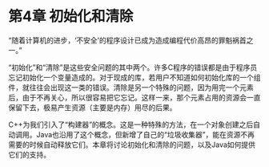 # 第4章 初始化和清除

“随着计算机的进步，‘不安全’的程序设计已成为造成编程代价高昂的罪魁祸首之一。”

“初始化”和“清除”是这些安全问题的其中两个。许多C程序的错误都是由于程序员忘记初始化一个变量造成的。对于现成的库，若用户不知道如何初始化库的一个组件，就往往会出现这一类的错误。清除是另一个特殊的问题，因为用完一个元素后，由于不再关心，所以很容易把它忘记。这样一来，那个元素占用的资源会一直保留下去，极易产生资源（主要是内存）用尽的后果。

C++为我们引入了“构建器”的概念。这是一种特殊的方法，在一个对象创建之后自动调用。Java也沿用了这个概念，但新增了自己的“垃圾收集器”，能在资源不再需要的时候自动释放它们。本章将讨论初始化和清除的问题，以及Java如何提供它们的支持。

